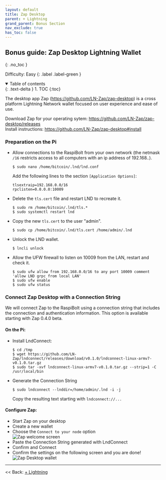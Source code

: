 ```yaml
---
layout: default
title: Zap Desktop
parent: + Lightning
grand_parent: Bonus Section
nav_exclude: true
has_toc: false
---
```


## Bonus guide: Zap Desktop Lightning Wallet
{: .no_toc }

Difficulty: Easy
{: .label .label-green }

<details open markdown="block">
  <summary>
    Table of contents
  </summary>
  {: .text-delta }
1. TOC
{:toc}
</details>

The desktop app Zap (https://github.com/LN-Zap/zap-desktop) is a cross platform Lightning Network wallet focused on user experience and ease of use.

Download Zap for your operating sytem:
https://github.com/LN-Zap/zap-desktop/releases  
Install instructions: https://github.com/LN-Zap/zap-desktop#install

### Preparation on the Pi

* Allow connections to the RaspiBolt from your own network (the netmask `/16` restricts access to all computers with an ip address of 192.168.*.*).  
  ```
  $ sudo nano /home/bitcoin/.lnd/lnd.conf
  ```

  Add the following lines to the section `[Application Options]`:  
  ```
  tlsextraip=192.168.0.0/16
  rpclisten=0.0.0.0:10009
  ```
  
* Delete the `tls.cert` file and restart LND to recreate it. 
  ```
  $ sudo rm /home/bitcoin/.lnd/tls.*
  $ sudo systemctl restart lnd
  ```
  
* Copy the new `tls.cert` to the user "admin".  
  ```
  $ sudo cp /home/bitcoin/.lnd/tls.cert /home/admin/.lnd
  ```

* Unlock the LND wallet.  
  ```
  $ lncli unlock
  ```

* Allow the UFW firewall to listen on 10009 from the LAN, restart and check it.  
  ```
  $ sudo ufw allow from 192.168.0.0/16 to any port 10009 comment 'allow LND grpc from local LAN'
  $ sudo ufw enable 
  $ sudo ufw status
  ```

### Connect Zap Desktop with a Connection String 
We will connect Zap to the RaspiBolt using a connection string that includes the connection and authentication information. This   option is available starting with Zap 0.4.0 beta.

#### On the Pi:

* Install LndConnect:  
  ```
  $ cd /tmp
  $ wget https://github.com/LN-Zap/lndconnect/releases/download/v0.1.0/lndconnect-linux-armv7-v0.1.0.tar.gz
  $ sudo tar -xvf lndconnect-linux-armv7-v0.1.0.tar.gz --strip=1 -C /usr/local/bin
  ```

* Generate the Connection String  
  ```
  $ sudo lndconnect --lnddir=/home/admin/.lnd -i -j
  ```
  Copy the resulting text starting with `lndconnect://...`

#### Configure Zap: 

  * Start Zap on your desktop
  * Create a new wallet
  * Choose the `Connect to your node` option  
    ![Zap welcome screen](images/71_zap_desktop1.png)
  * Paste the Connection String generated with LndConnect
  * Confirm and Connect
  * Confirm the settings on the following screen and you are done!
    ![Zap Desktop wallet](images/71_zap_desktop4.png)

------

<< Back: [+ Lightning](+lightning.md)
